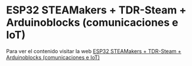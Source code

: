 # ESP32 STEAMakers + TDR-Steam + Arduinoblocks (comunicaciones e IoT) 

Para ver el contenido visitar la web [ESP32 STEAMakers + TDR-Steam + Arduinoblocks (comunicaciones e IoT)](https://pedroruizf.github.io/steamakers_demo/)

 